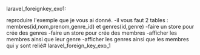 laravel_foreignkey_exo1: 

reproduire l'exemple que je vous ai donné.
-il vous faut 2 tables : membres(id,nom,prenom,genre_id) et genres(id,genre)
-faire un store pour crée des genres
-faire un store pour crée des membres
-afficher les membres ainsi que leur genre
-afficher les genres ainsi que les membres qui y sont relié# laravel_foreign_key_exo_1
